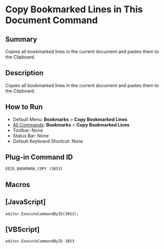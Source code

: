 # Copy Bookmarked Lines in This Document Command

## Summary

Copies all bookmarked lines in the current document and pastes them to the Clipboard.

## Description

Copies all bookmarked lines in the current document and pastes them to the Clipboard.

## How to Run

- Default Menu: **Bookmarks** \> **Copy Bookmarked Lines**
- [All Commands](../tools/all_commands): **Bookmarks** \> **Copy Bookmarked Lines**
- Toolbar: None
- Status Bar: None
- Default Keyboard Shortcut: None

## Plug-in Command ID

```
EEID_BOOKMARK_COPY (3853)```

## Macros

## \[JavaScript\]

```
editor.ExecuteCommandByID(3853);
```

## \[VBScript\]

```
editor.ExecuteCommandByID 3853
```
